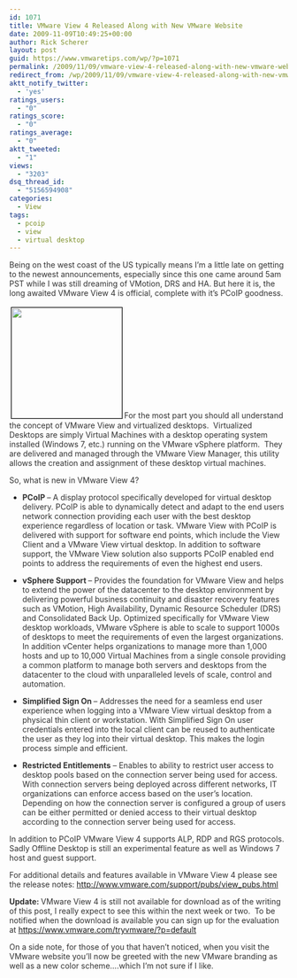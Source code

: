 ```yaml
---
id: 1071
title: VMware View 4 Released Along with New VMware Website
date: 2009-11-09T10:49:25+00:00
author: Rick Scherer
layout: post
guid: https://www.vmwaretips.com/wp/?p=1071
permalink: /2009/11/09/vmware-view-4-released-along-with-new-vmware-website/
redirect_from: /wp/2009/11/09/vmware-view-4-released-along-with-new-vmware-website/
aktt_notify_twitter:
  - 'yes'
ratings_users:
  - "0"
ratings_score:
  - "0"
ratings_average:
  - "0"
aktt_tweeted:
  - "1"
views:
  - "3203"
dsq_thread_id:
  - "5156594908"
categories:
  - View
tags:
  - pcoip
  - view
  - virtual desktop
---
```

<span style="color: #333333;">Being on the west coast of the US typically means I&#8217;m a little late on getting to the newest announcements, especially since this one came around 5am PST while I was still dreaming of VMotion, DRS and HA. But here it is, the long awaited VMware View 4 is official, complete with it&#8217;s PCoIP goodness.</span>

<span style="color: #333333;"><a href="http://www.youtube.com/v/ECSwOq9rDy8"><img class="alignright size-full wp-image-1073" style="border: 1px solid black; margin: 3px;" title="View 4 Video" src="https://www.vmwaretips.com/wp/wp-content/uploads/2009/11/view4vid.png" alt="" width="200" srcset="https://www.vmwaretips.com/wp/wp-content/uploads/2009/11/view4vid.png 400w, https://www.vmwaretips.com/wp/wp-content/uploads/2009/11/view4vid-300x195.png 300w" sizes="(max-width: 400px) 100vw, 400px" /></a></span><span style="color: #333333;">For the most part you should all understand the concept of VMware View and virtualized desktops.  Virtualized Desktops are simply Virtual Machines with a desktop operating system installed (Windows 7, etc.) running on the VMware vSphere platform.  They are delivered and managed through the VMware View Manager, this utility allows the creation and assignment of these desktop virtual machines. </span>

<span style="color: #333333;">So, what is new in VMware View 4?</span>

  * <span style="color: #333333;"><strong>PCoIP </strong>– A display protocol specifically developed for virtual desktop delivery. PCoIP is able to dynamically detect and adapt to the end users network connection providing each user with the best desktop experience regardless of location or task. VMware View with PCoIP is delivered with support for software end points, which include the View Client and a VMware View virtual desktop. In addition to software support, the VMware View solution also supports PCoIP enabled end points to address the requirements of even the highest end users.</span>

  * <span style="color: #333333;"><strong>vSphere Support </strong>– Provides the foundation for VMware View and helps to extend the power of the datacenter to the desktop environment by delivering powerful business continuity and disaster recovery features such as VMotion, High Availability, Dynamic Resource Scheduler (DRS) and Consolidated Back Up. Optimized specifically for VMware View desktop workloads, VMware vSphere is able to scale to support 1000s of desktops to meet the requirements of even the largest organizations. In addition vCenter helps organizations to manage more than 1,000 hosts and up to 10,000 Virtual Machines from a single console providing a common platform to manage both servers and desktops from the datacenter to the cloud with unparalleled levels of scale, control and automation.</span>

  * <span style="color: #333333;"><strong>Simplified Sign On </strong>– Addresses the need for a seamless end user experience when logging into a VMware View virtual desktop from a physical thin client or workstation. With Simplified Sign On user credentials entered into the local client can be reused to authenticate the user as they log into their virtual desktop. This makes the login process simple and efficient.</span>

  * <span style="color: #333333;"><strong>Restricted Entitlements</strong> – Enables to ability to restrict user access to desktop pools based on the connection server being used for access. With connection servers being deployed across different networks, IT organizations can enforce access based on the user’s location. Depending on how the connection server is configured a group of users can be either permitted or denied access to their virtual desktop according to the connection server being used for access.</span>

<span style="color: #333333;">In addition to PCoIP VMware View 4 supports ALP, RDP and RGS protocols.  Sadly Offline Desktop is still an experimental feature as well as Windows 7 host and guest support.</span>

<span style="color: #333333;">For additional details and features available in VMware View 4 please see the release notes: <a href="http://www.vmware.com/support/pubs/view_pubs.html" target="_blank">http://www.vmware.com/support/pubs/view_pubs.html</a></span>

<span style="color: #333333;"><strong>Update: </strong>VMware View 4 is still not available for download as of the writing of this post, I really expect to see this within the next week or two.  To be notified when the download is available you can sign up for the evaluation at <a href="https://www.vmware.com/tryvmware/?p=default" target="_blank">https://www.vmware.com/tryvmware/?p=default</a></span>

<span style="color: #333333;">On a side note, for those of you that haven&#8217;t noticed, when you visit the VMware website you&#8217;ll now be greeted with the new VMware branding as well as a new color scheme&#8230;.which I&#8217;m not sure if I like.</span>